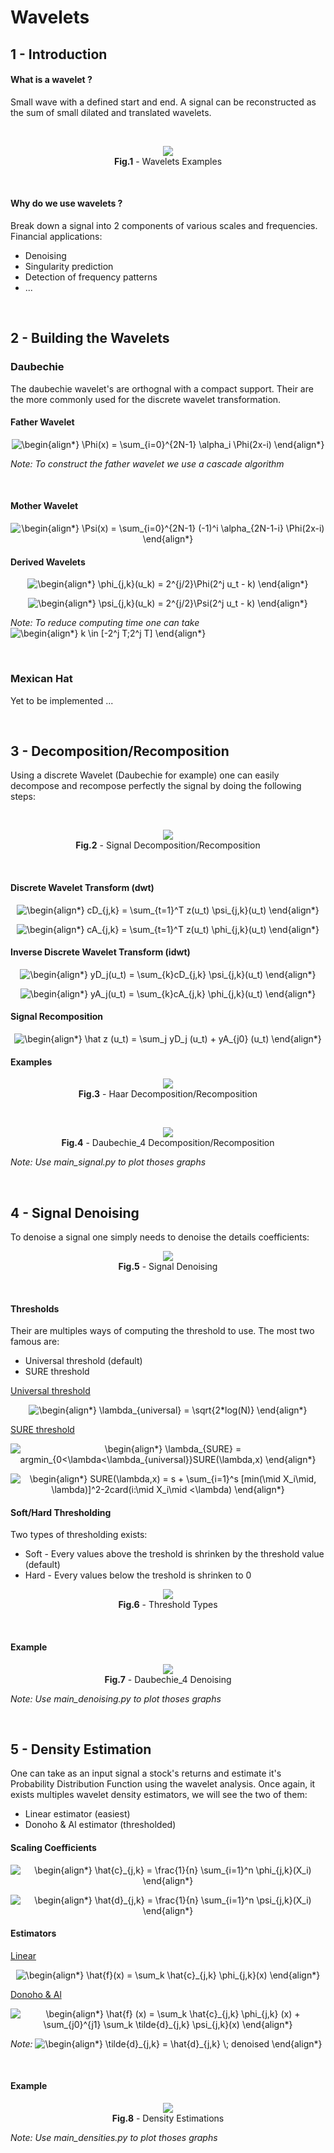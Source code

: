 # Wavelets

## 1 - Introduction

#### What is a wavelet ?

Small wave with a defined start and end. A signal can be reconstructed as the sum of small dilated and translated wavelets.

<br/>

<p align="center">
  <img src="./Images/Wavelets_Examples.png" />
  <br/>
  <b>Fig.1</b> - Wavelets Examples
</p>

<br/>

#### Why do we use wavelets ? <br/>

Break down a signal into 2 components of various scales and frequencies. Financial applications:
* Denoising
* Singularity prediction
* Detection of frequency patterns
* ...

<br/>

## 2 - Building the Wavelets

### Daubechie

The daubechie wavelet's are orthognal with a compact support. Their are the more commonly used for the discrete wavelet transformation.

#### Father Wavelet
<p align="center">
  <img src=
  "https://render.githubusercontent.com/render/math?math=%5Cdisplaystyle+%5Cbegin%7Balign%2A%7D%0A+++++%5CPhi%28x%29+%3D+%5Csum_%7Bi%3D0%7D%5E%7B2N-1%7D+%5Calpha_i+%5CPhi%282x-i%29%0A%5Cend%7Balign%2A%7D%0A" 
  alt="\begin{align*}
       \Phi(x) = \sum_{i=0}^{2N-1} \alpha_i \Phi(2x-i)
  \end{align*}
  ">
</p>

*Note: To construct the father wavelet we use a cascade algorithm*

<br/>

#### Mother Wavelet
<p align="center">
  <img src=
  "https://render.githubusercontent.com/render/math?math=%5Cdisplaystyle+%5Cbegin%7Balign%2A%7D%0A+++++%5CPsi%28x%29+%3D+%5Csum_%7Bi%3D0%7D%5E%7B2N-1%7D+%28-1%29%5Ei+%5Calpha_%7B2N-1-i%7D+%5CPhi%282x-i%29%0A%5Cend%7Balign%2A%7D%0A" 
  alt="\begin{align*}
       \Psi(x) = \sum_{i=0}^{2N-1} (-1)^i \alpha_{2N-1-i} \Phi(2x-i)
  \end{align*}
  ">
</p>

#### Derived Wavelets
<p align="center">
  <img src=
  "https://render.githubusercontent.com/render/math?math=%5Cdisplaystyle+%5Cbegin%7Balign%2A%7D%0A+++++%5Cphi_%7Bj%2Ck%7D%28u_k%29+%3D+2%5E%7Bj%2F2%7D%5CPhi%282%5Ej+u_t+-+k%29%0A%5Cend%7Balign%2A%7D%0A" 
  alt="\begin{align*}
       \phi_{j,k}(u_k) = 2^{j/2}\Phi(2^j u_t - k)
  \end{align*}
  ">
</p>

<p align="center">
  <img src=
  "https://render.githubusercontent.com/render/math?math=%5Cdisplaystyle+%5Cbegin%7Balign%2A%7D%0A+++++%5Cpsi_%7Bj%2Ck%7D%28u_k%29+%3D+2%5E%7Bj%2F2%7D%5CPsi%282%5Ej+u_t+-+k%29%0A%5Cend%7Balign%2A%7D%0A" 
  alt="\begin{align*}
       \psi_{j,k}(u_k) = 2^{j/2}\Psi(2^j u_t - k)
  \end{align*}
  ">
</p>

*Note: To reduce computing time one can take* 
<img src=
"https://render.githubusercontent.com/render/math?math=%5Cdisplaystyle+%5Cbegin%7Balign%2A%7D%0A++++k+%5Cin+%5B-2%5Ej+T%3B2%5Ej+T%5D%0A%5Cend%7Balign%2A%7D%0A" 
alt="\begin{align*}
    k \in [-2^j T;2^j T]
\end{align*}
">

<br/>

### Mexican Hat

Yet to be implemented ...


<br/>

## 3 - Decomposition/Recomposition

Using a discrete Wavelet (Daubechie for example) one can easily decompose and recompose perfectly the signal by doing the following steps:

<br/>

<p align="center">
  <img src="./Images/Decomposition_Recomposition.png" />
  <br/>
  <b>Fig.2</b> - Signal Decomposition/Recomposition
</p>

<br/>

#### Discrete Wavelet Transform (dwt)
<p align="center">
  <img src=
  "https://render.githubusercontent.com/render/math?math=%5Cdisplaystyle+%5Cbegin%7Balign%2A%7D%0AcD_%7Bj%2Ck%7D+%3D+%5Csum_%7Bt%3D1%7D%5ET+z%28u_t%29+%5Cpsi_%7Bj%2Ck%7D%28u_t%29%0A%5Cend%7Balign%2A%7D%0A" 
  alt="\begin{align*}
  cD_{j,k} = \sum_{t=1}^T z(u_t) \psi_{j,k}(u_t)
  \end{align*}
  ">
</p>

<p align="center">
  <img src=
  "https://render.githubusercontent.com/render/math?math=%5Cdisplaystyle+%5Cbegin%7Balign%2A%7D%0AcA_%7Bj%2Ck%7D+%3D+%5Csum_%7Bt%3D1%7D%5ET+z%28u_t%29+%5Cphi_%7Bj%2Ck%7D%28u_t%29%0A%5Cend%7Balign%2A%7D%0A" 
  alt="\begin{align*}
  cA_{j,k} = \sum_{t=1}^T z(u_t) \phi_{j,k}(u_t)
  \end{align*}
  ">
</p>


#### Inverse Discrete Wavelet Transform (idwt)
<p align="center">
  <img src=
  "https://render.githubusercontent.com/render/math?math=%5Cdisplaystyle+%5Cbegin%7Balign%2A%7D%0AyD_j%28u_t%29+%3D+%5Csum_%7Bk%7DcD_%7Bj%2Ck%7D+%5Cpsi_%7Bj%2Ck%7D%28u_t%29%0A%5Cend%7Balign%2A%7D%0A" 
  alt="\begin{align*}
  yD_j(u_t) = \sum_{k}cD_{j,k} \psi_{j,k}(u_t)
  \end{align*}
  ">
</p>

<p align="center">
  <img src=
  "https://render.githubusercontent.com/render/math?math=%5Cdisplaystyle+%5Cbegin%7Balign%2A%7D%0AyA_j%28u_t%29+%3D+%5Csum_%7Bk%7DcA_%7Bj%2Ck%7D+%5Cphi_%7Bj%2Ck%7D%28u_t%29%0A%5Cend%7Balign%2A%7D%0A" 
  alt="\begin{align*}
  yA_j(u_t) = \sum_{k}cA_{j,k} \phi_{j,k}(u_t)
  \end{align*}
  ">
</p>


#### Signal Recomposition
<p align="center">
  <img src=
  "https://render.githubusercontent.com/render/math?math=%5Cdisplaystyle+%5Cbegin%7Balign%2A%7D%0A%5Chat+z+%28u_t%29+%3D+%5Csum_j+yD_j+%28u_t%29+%2B+yA_%7Bj0%7D+%28u_t%29%0A%5Cend%7Balign%2A%7D%0A" 
  alt="\begin{align*}
  \hat z (u_t) = \sum_j yD_j (u_t) + yA_{j0} (u_t)
  \end{align*}
  ">
</p>


#### Examples

<p align="center">
  <img src="./Images/Haar_Decomposition_Recomposition.png" />
  <br/>
  <b>Fig.3</b> - Haar Decomposition/Recomposition
</p>

<br/>

<p align="center">
  <img src="./Images/Daubechie_Decomposition_Recomposition.png" />
  <br/>
  <b>Fig.4</b> - Daubechie_4 Decomposition/Recomposition
</p>

*Note: Use main_signal.py to plot thoses graphs*


<br/>

## 4 - Signal Denoising

To denoise a signal one simply needs to denoise the details coefficients:

<p align="center">
  <img src="./Images/Denoised_Signal.png" />
  <br/>
  <b>Fig.5</b> - Signal Denoising
</p>

<br/>

#### Thresholds

Their are multiples ways of computing the threshold to use. The most two famous are:
* Universal threshold (default)
* SURE threshold

<ins>Universal threshold</ins>
<p align="center">
  <img src=
  "https://render.githubusercontent.com/render/math?math=%5Cdisplaystyle+%5Cbegin%7Balign%2A%7D%0A%5Clambda_%7Buniversal%7D+%3D+%5Csqrt%7B2%2Alog%28N%29%7D%0A%5Cend%7Balign%2A%7D%0A" 
  alt="\begin{align*}
  \lambda_{universal} = \sqrt{2*log(N)}
  \end{align*}
  ">
</p>


<ins>SURE threshold</ins>
<p align="center">
  <img src=
  "https://render.githubusercontent.com/render/math?math=%5Cdisplaystyle+%5Cbegin%7Balign%2A%7D%0A%5Clambda_%7BSURE%7D+%3D+argmin_%7B0%3C%5Clambda%3C%5Clambda_%7Buniversal%7D%7DSURE%28%5Clambda%2Cx%29%0A%5Cend%7Balign%2A%7D%0A" 
  alt="\begin{align*}
  \lambda_{SURE} = argmin_{0<\lambda<\lambda_{universal}}SURE(\lambda,x)
  \end{align*}
  ">
</p>

<p align="center">
  <img src=
  "https://render.githubusercontent.com/render/math?math=%5Cdisplaystyle+%5Cbegin%7Balign%2A%7D%0ASURE%28%5Clambda%2Cx%29+%3D+s+%2B+%5Csum_%7Bi%3D1%7D%5Es+%5Bmin%28%5Cmid+X_i%5Cmid%2C+%5Clambda%29%5D%5E2-2card%28i%3A%5Cmid+X_i%5Cmid+%3C%5Clambda%29%0A%5Cend%7Balign%2A%7D%0A" 
  alt="\begin{align*}
  SURE(\lambda,x) = s + \sum_{i=1}^s [min(\mid X_i\mid, \lambda)]^2-2card(i:\mid X_i\mid <\lambda)
  \end{align*}
  ">
</p>


#### Soft/Hard Thresholding

Two types of thresholding exists:
* Soft - Every values above the treshold is shrinken by the threshold value (default)
* Hard - Every values below the treshold is shrinken to 0

<p align="center">
  <img src="./Images/Threshold_Types.png" />
  <br/>
  <b>Fig.6</b> - Threshold Types
</p>

<br/>

#### Example

<p align="center">
  <img src="./Images/Denoising_Examples.png" />
  <br/>
  <b>Fig.7</b> - Daubechie_4 Denoising
</p>

*Note: Use main_denoising.py to plot thoses graphs*


<br/>

## 5 - Density Estimation

One can take as an input signal a stock's returns and estimate it's Probability Distribution Function using the wavelet analysis. Once again, it exists multiples wavelet density estimators, we will see the two of them:
* Linear estimator (easiest)
* Donoho & Al estimator (thresholded)

#### Scaling Coefficients

<p align="center">
  <img src=
  "https://render.githubusercontent.com/render/math?math=%5Cdisplaystyle+%5Cbegin%7Balign%2A%7D%0A%5Chat%7Bc%7D_%7Bj%2Ck%7D+%3D+%5Cfrac%7B1%7D%7Bn%7D+%5Csum_%7Bi%3D1%7D%5En+%5Cphi_%7Bj%2Ck%7D%28X_i%29%0A%5Cend%7Balign%2A%7D%0A" 
  alt="\begin{align*}
  \hat{c}_{j,k} = \frac{1}{n} \sum_{i=1}^n \phi_{j,k}(X_i)
  \end{align*}
  ">
</p>

<p align="center">
  <img src=
  "https://render.githubusercontent.com/render/math?math=%5Cdisplaystyle+%5Cbegin%7Balign%2A%7D%0A%5Chat%7Bd%7D_%7Bj%2Ck%7D+%3D+%5Cfrac%7B1%7D%7Bn%7D+%5Csum_%7Bi%3D1%7D%5En+%5Cpsi_%7Bj%2Ck%7D%28X_i%29%0A%5Cend%7Balign%2A%7D%0A" 
  alt="\begin{align*}
  \hat{d}_{j,k} = \frac{1}{n} \sum_{i=1}^n \psi_{j,k}(X_i)
  \end{align*}
  ">
</p>

#### Estimators

<ins>Linear</ins>
<p align="center">
  <img src=
  "https://render.githubusercontent.com/render/math?math=%5Cdisplaystyle+%5Cbegin%7Balign%2A%7D%0A%5Chat%7Bf%7D%28x%29+%3D+%5Csum_k+%5Chat%7Bc%7D_%7Bj%2Ck%7D+%5Cphi_%7Bj%2Ck%7D%28x%29%0A%5Cend%7Balign%2A%7D%0A" 
  alt="\begin{align*}
  \hat{f}(x) = \sum_k \hat{c}_{j,k} \phi_{j,k}(x)
  \end{align*}
  ">
</p>

<ins>Donoho & Al</ins>
<p align="center">
  <img src=
  "https://render.githubusercontent.com/render/math?math=%5Cdisplaystyle+%5Cbegin%7Balign%2A%7D%0A%5Chat%7Bf%7D+%28x%29+%3D+%5Csum_k+%5Chat%7Bc%7D_%7Bj%2Ck%7D+%5Cphi_%7Bj%2Ck%7D+%28x%29+%2B+%5Csum_%7Bj0%7D%5E%7Bj1%7D+%5Csum_k+%5Ctilde%7Bd%7D_%7Bj%2Ck%7D+%5Cpsi_%7Bj%2Ck%7D%28x%29%0A%5Cend%7Balign%2A%7D%0A" 
  alt="\begin{align*}
  \hat{f} (x) = \sum_k \hat{c}_{j,k} \phi_{j,k} (x) + \sum_{j0}^{j1} \sum_k \tilde{d}_{j,k} \psi_{j,k}(x)
  \end{align*}
  ">
</p>

*Note:* <img src=
"https://render.githubusercontent.com/render/math?math=%5Cdisplaystyle+%5Cbegin%7Balign%2A%7D%0A%5Ctilde%7Bd%7D_%7Bj%2Ck%7D+%3D+%5Chat%7Bd%7D_%7Bj%2Ck%7D++%5C%3B+denoised%0A%5Cend%7Balign%2A%7D%0A" 
alt="\begin{align*}
\tilde{d}_{j,k} = \hat{d}_{j,k}  \; denoised
\end{align*}
">

<br/>

#### Example

<p align="center">
  <img src="./Images/Density_Estimation.png" />
  <br/>
  <b>Fig.8</b> - Density Estimations
</p>


*Note: Use main_densities.py to plot thoses graphs*
